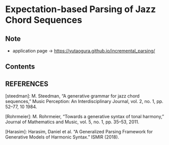# Expectation-based Parsing of Jazz Chord Sequences

## Note
- application page -> https://yutaogura.github.io/incremental_parsing/
## Contents

## REFERENCES

[steedman]:  M. Steedman, “A generative grammar for jazz chord sequences,” Music Perception: An Interdisciplinary Journal, vol. 2, no. 1, pp. 52–77, 10 1984.

[Rohrmeier]: M. Rohrmeier, “Towards a generative syntax of tonal harmony,” Journal of Mathematics and Music, vol. 5, no. 1, pp. 35–53, 2011.

[Harasim]: Harasim, Daniel et al. “A Generalized Parsing Framework for Generative Models of Harmonic Syntax.” ISMIR (2018).


